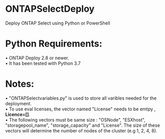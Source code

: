 # ONTAPSelectDeploy
Deploy ONTAP Select using Python or PowerShell 

# Python Requirements:

•	ONTAP Deploy 2.8 or newer.  
•	It has been tested with Python 3.7

# Notes: 
•	"ONTAPSelectvariables.py" is used to store all varibles needed for the deployment.  
•	To use eval licenses, the vector named "License" needs to be emtpy , **Licence=[]**.   
•	The following vectors must be same size : "OSNode", "ESXhost", "storagepool_name", "storage_capacity" and "License".
  The size of these vectors will determine the number of nodes of the cluster (e.g 1, 2, 4, 8). 
